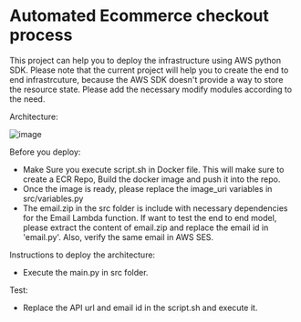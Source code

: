 # Automated Ecommerce checkout process
This project can help you to deploy the infrastructure using AWS python SDK. Please note that the current project will help you to create the end to end infrastrcuture, because the AWS SDK doesn't provide a way to store the resource state. Please add the necessary modify modules according to the need.

Architecture:

![image](https://github.com/Srilatha-DevOps/Ecommerce/assets/134747767/715cd5fd-69be-43d9-8d3b-80579854e320)





Before you deploy:
* Make Sure you execute script.sh in Docker file. This will make sure to create a ECR Repo, Build the docker image and push it into the repo.
* Once the image is ready, please replace the image_uri variables in src/variables.py
* The email.zip in the src folder is include with necessary dependencies for the Email Lambda function. If want to test the end to end model, please extract the content of email.zip and replace the email id in 'email.py'. Also, verify the same email in AWS SES.

Instructions to deploy the architecture:

* Execute the main.py in src folder.

Test:
* Replace the API url and email id in the script.sh and execute it.
